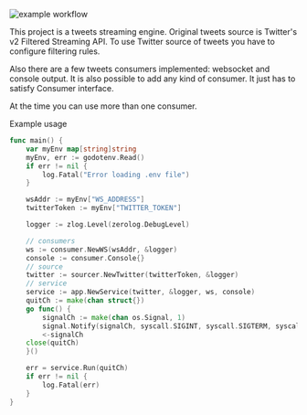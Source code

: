 ![example workflow](https://github.com/hotafrika/tweetstream/actions/workflows/autotests.yml/badge.svg)

This project is a tweets streaming engine. Original tweets source is Twitter's v2 Filtered Streaming API.
To use Twitter source of tweets you have to configure filtering rules.

Also there are a few tweets consumers implemented: websocket and console output. 
It is also possible to add any kind of consumer. It just has to satisfy Consumer interface.

At the time you can use more than one consumer.

Example usage
```go
func main() {
    var myEnv map[string]string
    myEnv, err := godotenv.Read()
    if err != nil {
        log.Fatal("Error loading .env file")
    }

    wsAddr := myEnv["WS_ADDRESS"]
    twitterToken := myEnv["TWITTER_TOKEN"]

    logger := zlog.Level(zerolog.DebugLevel)

    // consumers
    ws := consumer.NewWS(wsAddr, &logger)
    console := consumer.Console{}
    // source
    twitter := sourcer.NewTwitter(twitterToken, &logger)
    // service
    service := app.NewService(twitter, &logger, ws, console)
    quitCh := make(chan struct{})
    go func() {
        signalCh := make(chan os.Signal, 1)
        signal.Notify(signalCh, syscall.SIGINT, syscall.SIGTERM, syscall.SIGHUP)
        <-signalCh
    close(quitCh)
    }()

    err = service.Run(quitCh)
    if err != nil {
        log.Fatal(err)
    }
}
```

